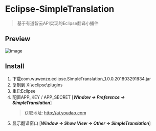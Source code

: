 # Eclipse-SimpleTranslation
> 基于有道智云API实现的Eclipse翻译小插件

## Preview
![image](https://raw.githubusercontent.com/wuwz/Eclipse-SimpleTranslation/master/example.gif)


## Install
1. 下载com.wuwenze.eclipse.SimpleTranslation_1.0.0.201803291834.jar
2. 复制到 X:\eclipse\plugins
3. 重启Eclipse
4. 配置APP_KEY / APP_SECRET [***Window -> Preference -> SimpleTranslation***]
	> 获取地址: http://ai.youdao.com
5. 显示翻译窗口 [***Window -> Show View -> Other -> SimpleTranslation***]